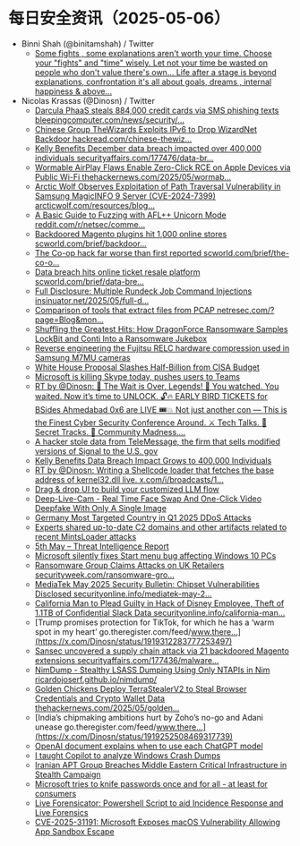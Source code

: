 # 每日安全资讯（2025-05-06）

- Binni Shah (@binitamshah) / Twitter
  - [Some fights , some explanations aren't worth your time. Choose your "fights" and "time" wisely. Let not your time be wasted on people who don't value there's own... Life after a stage is beyond explanations, confrontation it's all about goals, dreams , internal happiness & above…](https://x.com/binitamshah/status/1919313932952481940)
- Nicolas Krassas (@Dinosn) / Twitter
  - [Darcula PhaaS steals 884,000 credit cards via SMS phishing texts bleepingcomputer.com/news/security/…](https://x.com/Dinosn/status/1919451516961767508)
  - [Chinese Group TheWizards Exploits IPv6 to Drop WizardNet Backdoor hackread.com/chinese-thewiz…](https://x.com/Dinosn/status/1919451488046268657)
  - [Kelly Benefits December data breach impacted over 400,000 individuals securityaffairs.com/177476/data-br…](https://x.com/Dinosn/status/1919451456433779039)
  - [Wormable AirPlay Flaws Enable Zero-Click RCE on Apple Devices via Public Wi-Fi thehackernews.com/2025/05/wormab…](https://x.com/Dinosn/status/1919451423659454792)
  - [Arctic Wolf Observes Exploitation of Path Traversal Vulnerability in Samsung MagicINFO 9 Server (CVE-2024-7399) arcticwolf.com/resources/blog…](https://x.com/Dinosn/status/1919451402792771673)
  - [A Basic Guide to Fuzzing with AFL++ Unicorn Mode reddit.com/r/netsec/comme…](https://x.com/Dinosn/status/1919440769527542237)
  - [Backdoored Magento plugins hit 1,000 online stores scworld.com/brief/backdoor…](https://x.com/Dinosn/status/1919440619698532707)
  - [The Co-op hack far worse than first reported scworld.com/brief/the-co-o…](https://x.com/Dinosn/status/1919440539977384126)
  - [Data breach hits online ticket resale platform scworld.com/brief/data-bre…](https://x.com/Dinosn/status/1919440451905486961)
  - [Full Disclosure: Multiple Rundeck Job Command Injections insinuator.net/2025/05/full-d…](https://x.com/Dinosn/status/1919439195300315477)
  - [Comparison of tools that extract files from PCAP netresec.com/?page=Blog&mon…](https://x.com/Dinosn/status/1919437752317219261)
  - [Shuffling the Greatest Hits: How DragonForce Ransomware Samples LockBit and Conti Into a Ransomware Jukebox](https://x.com/Dinosn/status/1919437664446550105)
  - [Reverse engineering the Fujitsu RELC hardware compression used in Samsung M7MU cameras](https://x.com/Dinosn/status/1919437559379181834)
  - [White House Proposal Slashes Half-Billion from CISA Budget](https://x.com/Dinosn/status/1919437496510738767)
  - [Microsoft is killing Skype today, pushes users to Teams](https://x.com/Dinosn/status/1919437451983999308)
  - [RT by @Dinosn: 🚨 The Wait is Over, Legends! 🚨 You watched. You waited. Now it’s time to UNLOCK. 🔓🔥 EARLY BIRD TICKETS for BSides Ahmedabad 0x6 are LIVE 🎟️💥 Not just another con — This is the Finest Cyber Security Conference Around. ⚔️ Tech Talks. 👀 Secret Tracks. 🔐 Community Madness.…](https://x.com/bsidesahmedabad/status/1919401644497707170)
  - [A hacker stole data from TeleMessage, the firm that sells modified versions of Signal to the U.S. gov](https://x.com/Dinosn/status/1919391282432032834)
  - [Kelly Benefits Data Breach Impact Grows to 400,000 Individuals](https://x.com/Dinosn/status/1919391227817984402)
  - [RT by @Dinosn: Writing a Shellcode loader that fetches the base address of kernel32.dll live. x.com/i/broadcasts/1…](https://x.com/7etsuo/status/1919388801996063217)
  - [Drag & drop UI to build your customized LLM flow](https://x.com/Dinosn/status/1919380607244591536)
  - [Deep-Live-Cam - Real Time Face Swap And One-Click Video Deepfake With Only A Single Image](https://x.com/Dinosn/status/1919376270011351395)
  - [Germany Most Targeted Country in Q1 2025 DDoS Attacks](https://x.com/Dinosn/status/1919367634572767612)
  - [Experts shared up-to-date C2 domains and other artifacts related to recent MintsLoader attacks](https://x.com/Dinosn/status/1919362116999410130)
  - [5th May – Threat Intelligence Report](https://x.com/Dinosn/status/1919361954008772714)
  - [Microsoft silently fixes Start menu bug affecting Windows 10 PCs](https://x.com/Dinosn/status/1919361919271436793)
  - [Ransomware Group Claims Attacks on UK Retailers securityweek.com/ransomware-gro…](https://x.com/Dinosn/status/1919349587514445833)
  - [MediaTek May 2025 Security Bulletin: Chipset Vulnerabilities Disclosed securityonline.info/mediatek-may-2…](https://x.com/Dinosn/status/1919312394561397170)
  - [California Man to Plead Guilty in Hack of Disney Employee, Theft of 1.1TB of Confidential Slack Data securityonline.info/california-man…](https://x.com/Dinosn/status/1919312351955685673)
  - [Trump promises protection for TikTok, for which he has a ‘warm spot in my heart’ go.theregister.com/feed/www.there…](https://x.com/Dinosn/status/1919312283777253497)
  - [Sansec uncovered a supply chain attack via 21 backdoored Magento extensions securityaffairs.com/177436/malware…](https://x.com/Dinosn/status/1919312212729970936)
  - [NimDump - Stealthy LSASS Dumping Using Only NTAPIs in Nim ricardojoserf.github.io/nimdump/](https://x.com/Dinosn/status/1919305739627045339)
  - [Golden Chickens Deploy TerraStealerV2 to Steal Browser Credentials and Crypto Wallet Data thehackernews.com/2025/05/golden…](https://x.com/Dinosn/status/1919305689857405370)
  - [India’s chipmaking ambitions hurt by Zoho’s no-go and Adani unease go.theregister.com/feed/www.there…](https://x.com/Dinosn/status/1919252508469317739)
  - [OpenAI document explains when to use each ChatGPT model](https://x.com/Dinosn/status/1919221521161109545)
  - [I taught Copilot to analyze Windows Crash Dumps](https://x.com/Dinosn/status/1919221339736436930)
  - [Iranian APT Group Breaches Middle Eastern Critical Infrastructure in Stealth Campaign](https://x.com/Dinosn/status/1919221256873795608)
  - [Microsoft tries to knife passwords once and for all - at least for consumers](https://x.com/Dinosn/status/1919221167291830354)
  - [Live Forensicator: Powershell Script to aid Incidence Response and Live Forensics](https://x.com/Dinosn/status/1919221113059430435)
  - [CVE-2025-31191: Microsoft Exposes macOS Vulnerability Allowing App Sandbox Escape](https://x.com/Dinosn/status/1919220038172553677)
